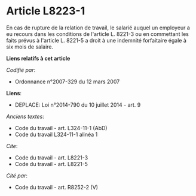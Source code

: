 # Article L8223-1

En cas de rupture de la relation de travail, le salarié auquel un employeur a eu recours dans les conditions de l'article L.
8221-3 ou en commettant les faits prévus à l'article L. 8221-5 a droit à une indemnité forfaitaire égale à six mois de
salaire.

**Liens relatifs à cet article**

_Codifié par_:

  - Ordonnance n°2007-329 du 12 mars 2007

**Liens**:

  - DEPLACE: Loi n°2014-790 du 10 juillet 2014 - art. 9

_Anciens textes_:

  - Code du travail - art. L324-11-1 (AbD)
  - Code du travail L324-11-1 alinéa 1

_Cite_:

  - Code du travail - art. L8221-3
  - Code du travail - art. L8221-5

_Cité par_:

  - Code du travail - art. R8252-2 (V)

